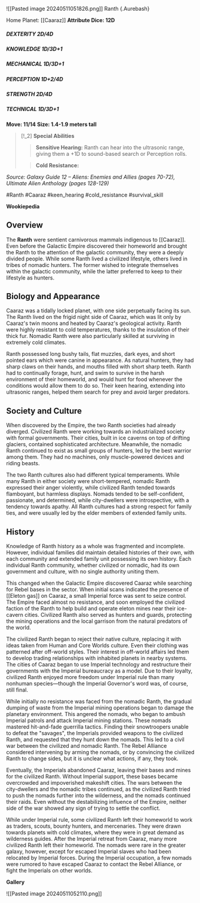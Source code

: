 ![[Pasted image 20240511051826.png]]
Ranth {.Aurebash}

Home Planet: [[Caaraz]]
**Attribute Dice: 12D**
##### DEXTERITY 2D/4D
##### KNOWLEDGE 1D/3D+1
##### MECHANICAL 1D/3D+1
##### PERCEPTION 1D+2/4D
##### STRENGTH 2D/4D
##### TECHNICAL 1D/3D+1
**Move: 11/14**
**Size: 1.4-1.9 meters tall**

> [!_2] 
> **Special Abilities**
> > **Sensitive Hearing:** Ranth can hear into the ultrasonic range, giving them a +1D to sound-based search or Perception rolls.
>
> > **Cold Resistance:**



*Source: Galaxy Guide 12 – Aliens: Enemies and Allies (pages 70-72), Ultimate Alien Anthology (pages 128-129)* 

#Ranth #Caaraz #keen_hearing #cold_resistance
#survival_skill 

**Wookiepedia**

## Overview

The **Ranth** were sentient carnivorous mammals indigenous to [[Caaraz]]. Even before the Galactic Empire discovered their homeworld and brought the Ranth to the attention of the galactic community, they were a deeply divided people. While some Ranth lived a civilized lifestyle, others lived in tribes of nomadic hunters. The former wished to integrate themselves within the galactic community, while the latter preferred to keep to their lifestyle as hunters.

## Biology and Appearance

Caaraz was a tidally locked planet, with one side perpetually facing its sun. The Ranth lived on the frigid night side of Caaraz, which was lit only by Caaraz's twin moons and heated by Caaraz's geological activity. Ranth were highly resistant to cold temperatures, thanks to the insulation of their thick fur. Nomadic Ranth were also particularly skilled at surviving in extremely cold climates.

Ranth possessed long bushy tails, flat muzzles, dark eyes, and short pointed ears which were canine in appearance. As natural hunters, they had sharp claws on their hands, and mouths filled with short sharp teeth. Ranth had to continually forage, hunt, and swim to survive in the harsh environment of their homeworld, and would hunt for food whenever the conditions would allow them to do so. Their keen hearing, extending into ultrasonic ranges, helped them search for prey and avoid larger predators.

## Society and Culture

When discovered by the Empire, the two Ranth societies had already diverged. Civilized Ranth were working towards an industrialized society with formal governments. Their cities, built in ice caverns on top of drifting glaciers, contained sophisticated architecture. Meanwhile, the nomadic Ranth continued to exist as small groups of hunters, led by the best warrior among them. They had no machines, only muscle-powered devices and riding beasts.

The two Ranth cultures also had different typical temperaments. While many Ranth in either society were short-tempered, nomadic Ranth expressed their anger violently, while civilized Ranth tended towards flamboyant, but harmless displays. Nomads tended to be self-confident, passionate, and determined, while city-dwellers were introspective, with a tendency towards apathy. All Ranth cultures had a strong respect for family ties, and were usually led by the elder members of extended family units.

## History

Knowledge of Ranth history as a whole was fragmented and incomplete. However, individual families did maintain detailed histories of their own, with each community and extended family unit possessing its own history. Each individual Ranth community, whether civilized or nomadic, had its own government and culture, with no single authority uniting them.

This changed when the Galactic Empire discovered Caaraz while searching for Rebel bases in the sector. When initial scans indicated the presence of [[Eleton gas]] on Caaraz, a small Imperial force was sent to seize control. The Empire faced almost no resistance, and soon employed the civilized faction of the Ranth to help build and operate eleton mines near their ice-cavern cities. Civilized Ranth also served as hunters and guards, protecting the mining operations and the local garrison from the natural predators of the world.

The civilized Ranth began to reject their native culture, replacing it with ideas taken from Human and Core Worlds culture. Even their clothing was patterned after off-world styles. Their interest in off-world affairs led them to develop trading relationships with inhabited planets in nearby systems. The cities of Caaraz began to use Imperial technology and restructure their governments with the Imperial bureaucracy as a model. Due to their loyalty, civilized Ranth enjoyed more freedom under Imperial rule than many nonhuman species—though the Imperial Governor's word was, of course, still final.

While initially no resistance was faced from the nomadic Ranth, the gradual dumping of waste from the Imperial mining operations began to damage the planetary environment. This angered the nomads, who began to ambush Imperial patrols and attack Imperial mining stations. These nomads mastered hit-and-fade guerrilla tactics. Finding their snowtroopers unable to defeat the "savages", the Imperials provided weapons to the civilized Ranth, and requested that they hunt down the nomads. This led to a civil war between the civilized and nomadic Ranth. The Rebel Alliance considered intervening by arming the nomads, or by convincing the civilized Ranth to change sides, but it is unclear what actions, if any, they took.

Eventually, the Imperials abandoned Caaraz, leaving their bases and mines for the civilized Ranth. Without Imperial support, these bases became overcrowded and impoverished makeshift cities. The wars between the city-dwellers and the nomadic tribes continued, as the civilized Ranth tried to push the nomads further into the wilderness, and the nomads continued their raids. Even without the destabilizing influence of the Empire, neither side of the war showed any sign of trying to settle the conflict.

While under Imperial rule, some civilized Ranth left their homeworld to work as traders, scouts, bounty hunters, and mercenaries. They were drawn towards planets with cold climates, where they were in great demand as wilderness guides. After the Imperial retreat from Caaraz, many more civilized Ranth left their homeworld. The nomads were rare in the greater galaxy, however, except for escaped Imperial slaves who had been relocated by Imperial forces. During the Imperial occupation, a few nomads were rumored to have escaped Caaraz to contact the Rebel Alliance, or fight the Imperials on other worlds.

**Gallery**

![[Pasted image 20240511052110.png]]